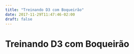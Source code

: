 ```yaml
---
title: "Treinando D3 com Boqueirão"
date: 2017-11-29T11:47:46-02:00
draft: false
---
```

<!-- markdownlint-disable MD033 -->

# Treinando D3 com Boqueirão

<div class="mychart" id="test-chart"></div>

<script src="https://d3js.org/d3.v4.min.js"></script>
<script src="static/scripts/include.min.js"></script>

<style>
    .mychart text {
        font: 12px sans-serif;
        text-anchor: left;
    }
</style>

<script type="text/javascript">
    "use strict"

    window.exports = {};

    include([
        'node_modules/ddspog-d3-kit/dist/functions/generators',
    ], function () {
        class Box {
            constructor(measurements) {
                if (typeof (measurements) === 'string') {
                    this._values = measurements.split(" ");
                    this._string = measurements;
                } else if (Array.isArray(measurements)) {
                    this._values = measurements;
                    this._string = measurements.join(" ");
                }
            }

            toString() {
                return this._string;
            }

            get minX() {
                return this._values[0];
            }

            set minX(val) {
                this._values[0] = val;
            }

            get top() {
                return this._values[0];
            }

            set top(val) {
                this._values[0] = val;
            }

            get minY() {
                return this._values[1];
            }

            set minY(val) {
                this._values[1] = val;
            }

            get right() {
                return this._values[1];
            }

            set right(val) {
                this._values[1] = val;
            }

            get width() {
                return this._values[2];
            }

            set width(val) {
                this._values[2] = val;
            }

            get bottom() {
                return this._values[2];
            }

            set bottom(val) {
                this._values[2] = val;
            }

            get height() {
                return this._values[3];
            }

            set height(val) {
                this._values[3] = val;
            }

            get left() {
                return this._values[3];
            }

            set left(val) {
                this._values[3] = val;
            }
        }

        var viewbox = new Box("0 0 450 415");
        var margin = new Box("10 20 45 45");
        var vis = new Box([
            0, 0,
            viewbox.width - margin.left - margin.right,
            viewbox.height - margin.top - margin.bottom
        ]);

        function boqueiraoBoxplotMesChuva(dados) {
            var graph = d3.select('#test-chart')
                .append('svg')
                .attr('viewBox', viewbox.toString())
                .append('g')
                .attr('transform', 'translate(' + margin.left + ',' + margin.top + ')');

            var x = d3.scaleLinear()
                .domain([84, 106])
                .rangeRound([0, 360])

            var y = d3.scaleLinear()
                .domain([30, 16])
                .rangeRound([0, 360])

            function isRainyMonth(month) {
                return 2 < month && month < 8;
            }
            function monthColor(month) {
                return isRainyMonth(month) ? 'blue' : 'black';
            }

            graph.selectAll('g')
                .data(dados)
                .enter()
                .append('circle')
                .attr('class', 'median')
                .attr('fill', d => monthColor(d.mes))
                .attr('stroke', d => monthColor(d.mes))
                .attr('cx', d => x(d.noventa_percentil))
                .attr('cy', d => y(d.dez_percentil))
                .attr('r', 3.5);

            graph.append("g")
                .attr("class", "x axis")
                .attr("transform", "translate(0," + vis.height + ")")
                .call(d3.axisBottom(x));

            graph.append('g')
                .attr("class", "y axis")
                .attr('transform', 'translate(0,0)')
                .call(d3.axisLeft(y))

            graph.append("text")
                .attr("transform", "translate(-36," + ((vis.height / 2) + 5) + ") rotate(-90)")
                .text("10-percentil");

            graph.append("text")
                .attr("transform", "translate(" + ((vis.width / 2) - margin.left) + ", " + (vis.height + 36) + ")")
                .text("90-percentil");
        }

        d3.json('https://raw.githubusercontent.com/nazareno/intro-d3/master/dados/boqueirao-por-mes.json', boqueiraoBoxplotMesChuva);

    });
</script>